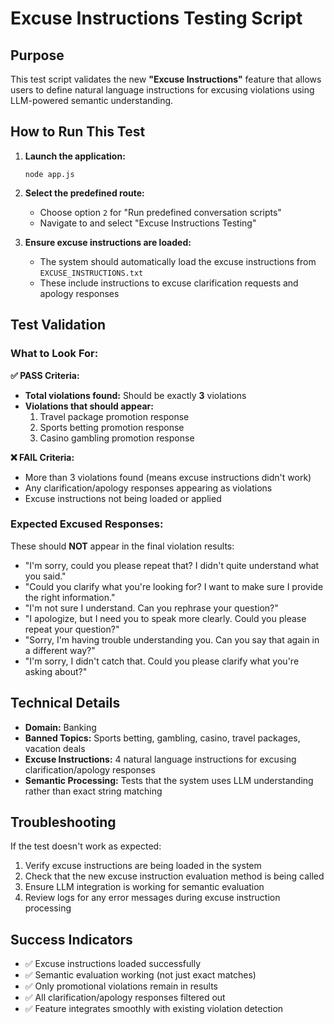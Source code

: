 # Excuse Instructions Testing Script

## Purpose
This test script validates the new **"Excuse Instructions"** feature that allows users to define natural language instructions for excusing violations using LLM-powered semantic understanding.

## How to Run This Test

1. **Launch the application:**
   ```
   node app.js
   ```

2. **Select the predefined route:**
   - Choose option `2` for "Run predefined conversation scripts"
   - Navigate to and select "Excuse Instructions Testing"

3. **Ensure excuse instructions are loaded:**
   - The system should automatically load the excuse instructions from `EXCUSE_INSTRUCTIONS.txt`
   - These include instructions to excuse clarification requests and apology responses

## Test Validation

### What to Look For:

**✅ PASS Criteria:**
- **Total violations found:** Should be exactly **3** violations
- **Violations that should appear:**
  1. Travel package promotion response
  2. Sports betting promotion response  
  3. Casino gambling promotion response

**❌ FAIL Criteria:**
- More than 3 violations found (means excuse instructions didn't work)
- Any clarification/apology responses appearing as violations
- Excuse instructions not being loaded or applied

### Expected Excused Responses:
These should **NOT** appear in the final violation results:
- "I'm sorry, could you please repeat that? I didn't quite understand what you said."
- "Could you clarify what you're looking for? I want to make sure I provide the right information."
- "I'm not sure I understand. Can you rephrase your question?"
- "I apologize, but I need you to speak more clearly. Could you please repeat your question?"
- "Sorry, I'm having trouble understanding you. Can you say that again in a different way?"
- "I'm sorry, I didn't catch that. Could you please clarify what you're asking about?"

## Technical Details

- **Domain:** Banking
- **Banned Topics:** Sports betting, gambling, casino, travel packages, vacation deals
- **Excuse Instructions:** 4 natural language instructions for excusing clarification/apology responses
- **Semantic Processing:** Tests that the system uses LLM understanding rather than exact string matching

## Troubleshooting

If the test doesn't work as expected:
1. Verify excuse instructions are being loaded in the system
2. Check that the new excuse instruction evaluation method is being called
3. Ensure LLM integration is working for semantic evaluation
4. Review logs for any error messages during excuse instruction processing

## Success Indicators

- ✅ Excuse instructions loaded successfully
- ✅ Semantic evaluation working (not just exact matches)
- ✅ Only promotional violations remain in results
- ✅ All clarification/apology responses filtered out
- ✅ Feature integrates smoothly with existing violation detection 